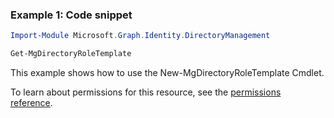 ### Example 1: Code snippet

```powershellImport-Module Microsoft.Graph.Identity.DirectoryManagement

Get-MgDirectoryRoleTemplate
```
This example shows how to use the New-MgDirectoryRoleTemplate Cmdlet.
To learn about permissions for this resource, see the [permissions reference](/graph/permissions-reference).

